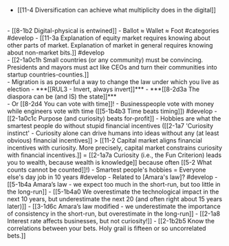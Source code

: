 - [[11-4 Diversification can achieve what multiplicity does in the digital]]
<br>
- [[8-1b2 Digital-physical is entwined]]
  - Ballot ≈ Wallet ≈ Foot #categories #develop
    - [[11-3a Explanation of equity market requires knowing about other parts of market. Explanation of market in general requires knowing about non-market bits.]] #develop
<br>
- [[2-1a0c1h Small countries (or any community) must be convincing. Presidents and mayors must act like CEOs and turn their communities into startup countries-counties.]]
<br>
- Migration is as powerful a way to change the law under which you live as election
- ***[[RUL3 - Invert, always invert]]***
- ***[[8-2d3a The diaspora can be (and IS) the state]]***
<br>
- Or [[8-2d4 You can vote with time]]!
- Businesspeople vote with money while engineers vote with time ([[5-1b4b3 Time beats timing]]) #develop 
  - [[2-1a0c1c Purpose (and curiosity) beats for-profit]]
    - Hobbies are what the smartest people do without stupid financial incentives ([[2-1a7 'Curiosity instinct' - Curiosity alone can drive humans into ideas without any (at least obvious) financial incentives]] > [[11-2 Capital market aligns financial incentives with curiosity. More precisely, capital market constrains curiosity with financial incentives.]] = [[2-1a7a Curiosity (i.e., the Fun Criterion) leads you to wealth, because wealth is knowledge]] because often [[5-2 What counts cannot be counted]]!)
      - Smartest people's hobbies = Everyone else's day job in 10 years #develop 
				- Related to [Amara's law]? #develop 
					- [[5-1b4a Amara’s law - we expect too much in the short-run, but too little in the long-run]]
						- [[5-1b4a0 We overestimate the technological impact in the next 10 years, but underestimate the next 20 (and often right about 15 years later)]]
					- [[3-1d6c Amara’s law modified - we underestimate the importance of consistency in the short-run, but overestimate in the long-run]]
  - [[2-1a8 Interest rate affects businesses, but not curiosity!]]
    - [[2-1b2b5 Know the correlations between your bets. Holy grail is fifteen or so uncorrelated bets.]]